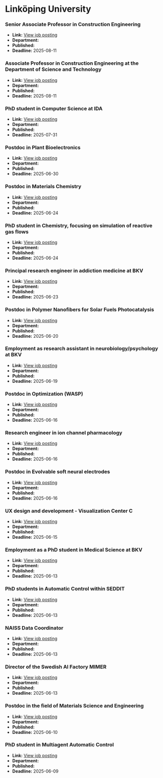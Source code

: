 # Linköping University

### Senior Associate Professor in Construction Engineering
- **Link:** [View job posting](https://liu.se/en/work-at-liu/vacancies/26549)
- **Department:** 
- **Published:** 
- **Deadline:** 2025-08-11

### Associate Professor in Construction Engineering at the Department of Science and Technology
- **Link:** [View job posting](https://liu.se/en/work-at-liu/vacancies/26631)
- **Department:** 
- **Published:** 
- **Deadline:** 2025-08-11

### PhD student in Computer Science at IDA
- **Link:** [View job posting](https://liu.se/en/work-at-liu/vacancies/26793)
- **Department:** 
- **Published:** 
- **Deadline:** 2025-07-31

### Postdoc in Plant Bioelectronics
- **Link:** [View job posting](https://liu.se/en/work-at-liu/vacancies/27038)
- **Department:** 
- **Published:** 
- **Deadline:** 2025-06-30

### Postdoc in Materials Chemistry
- **Link:** [View job posting](https://liu.se/en/work-at-liu/vacancies/26954)
- **Department:** 
- **Published:** 
- **Deadline:** 2025-06-24

### PhD student in Chemistry, focusing on simulation of reactive gas flows
- **Link:** [View job posting](https://liu.se/en/work-at-liu/vacancies/26988)
- **Department:** 
- **Published:** 
- **Deadline:** 2025-06-24

### Principal research engineer in addiction medicine at BKV
- **Link:** [View job posting](https://liu.se/en/work-at-liu/vacancies/27025)
- **Department:** 
- **Published:** 
- **Deadline:** 2025-06-23

### Postdoc in Polymer Nanofibers for Solar Fuels Photocatalysis
- **Link:** [View job posting](https://liu.se/en/work-at-liu/vacancies/26893)
- **Department:** 
- **Published:** 
- **Deadline:** 2025-06-20

### Employment as research assistant in neurobiology/psychology at BKV
- **Link:** [View job posting](https://liu.se/en/work-at-liu/vacancies/27027)
- **Department:** 
- **Published:** 
- **Deadline:** 2025-06-19

### Postdoc in Optimization (WASP)
- **Link:** [View job posting](https://liu.se/en/work-at-liu/vacancies/26870)
- **Department:** 
- **Published:** 
- **Deadline:** 2025-06-16

### Research engineer in ion channel pharmacology
- **Link:** [View job posting](https://liu.se/en/work-at-liu/vacancies/26937)
- **Department:** 
- **Published:** 
- **Deadline:** 2025-06-16

### Postdoc in Evolvable soft neural electrodes
- **Link:** [View job posting](https://liu.se/en/work-at-liu/vacancies/26940)
- **Department:** 
- **Published:** 
- **Deadline:** 2025-06-16

### UX design and development - Visualization Center C
- **Link:** [View job posting](https://liu.se/en/work-at-liu/vacancies/26904)
- **Department:** 
- **Published:** 
- **Deadline:** 2025-06-15

### Employment as a PhD student in Medical Science at BKV
- **Link:** [View job posting](https://liu.se/en/work-at-liu/vacancies/26934)
- **Department:** 
- **Published:** 
- **Deadline:** 2025-06-13

### PhD students in Automatic Control within SEDDIT
- **Link:** [View job posting](https://liu.se/en/work-at-liu/vacancies/26949)
- **Department:** 
- **Published:** 
- **Deadline:** 2025-06-13

### NAISS Data Coordinator
- **Link:** [View job posting](https://liu.se/en/work-at-liu/vacancies/26983)
- **Department:** 
- **Published:** 
- **Deadline:** 2025-06-13

### Director of the Swedish AI Factory MIMER
- **Link:** [View job posting](https://liu.se/en/work-at-liu/vacancies/26986)
- **Department:** 
- **Published:** 
- **Deadline:** 2025-06-13

### Postdoc in the field of Materials Science and Engineering
- **Link:** [View job posting](https://liu.se/en/work-at-liu/vacancies/26579)
- **Department:** 
- **Published:** 
- **Deadline:** 2025-06-10

### PhD student in Multiagent Automatic Control
- **Link:** [View job posting](https://liu.se/en/work-at-liu/vacancies/26739)
- **Department:** 
- **Published:** 
- **Deadline:** 2025-06-09

